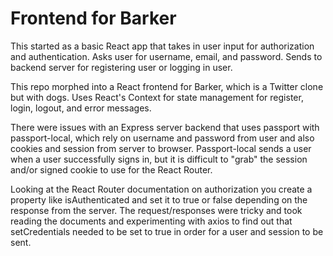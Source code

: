 # Frontend for Barker

This started as a basic React app that takes in user input for authorization and authentication. Asks user for username, email, and password. Sends to backend server for registering user or logging in user.

This repo morphed into a React frontend for Barker, which is a Twitter clone but with dogs. Uses React's Context for state management for register, login, logout, and error messages.

There were issues with an Express server backend that uses passport with passport-local, which rely on username and password from user and also cookies and session from server to browser. Passport-local sends a user when a user successfully signs in, but it is difficult to "grab" the session and/or signed cookie to use for the React Router.

Looking at the React Router documentation on authorization you create a property like isAuthenticated and set it to true or false depending on the response from the server. The request/responses were tricky and took reading the documents and experimenting with axios to find out that setCredentials needed to be set to true in order for a user and session to be sent.
